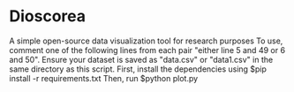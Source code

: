 # Dioscorea
A simple open-source data visualization tool for research purposes
To use, comment one of the following lines from each pair "either line 5 and 49 or 6 and 50". Ensure your dataset is saved as "data.csv" or "data1.csv" in the same directory as this script.
First, install the dependencies using $pip install -r requirements.txt
Then, run $python plot.py
